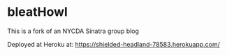 # bleatHowl
This is a fork of an NYCDA Sinatra group blog

Deployed at Heroku at:
https://shielded-headland-78583.herokuapp.com/
